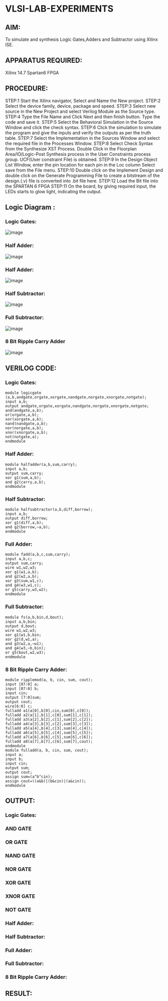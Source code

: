 # VLSI-LAB-EXPERIMENTS
## AIM:
To simulate and synthesis Logic Gates,Adders and Subtractor using Xilinx ISE.

## APPARATUS REQUIRED:
Xilinx 14.7 Spartan6 FPGA

## PROCEDURE:
STEP:1 Start the Xilinx navigator, Select and Name the New project. STEP:2 Select the device family, device, package and speed. STEP:3 Select new source in the New Project and select Verilog Module as the Source type. STEP:4 Type the File Name and Click Next and then finish button. Type the code and save it. STEP:5 Select the Behavioral Simulation in the Source Window and click the check syntax. STEP:6 Click the simulation to simulate the program and give the inputs and verify the outputs as per the truth table. STEP:7 Select the Implementation in the Sources Window and select the required file in the Processes Window. STEP:8 Select Check Syntax from the Synthesize XST Process. Double Click in the Floorplan Area/IO/Logic-Post Synthesis process in the User Constraints process group. UCF(User constraint File) is obtained. STEP:9 In the Design Object List Window, enter the pin location for each pin in the Loc column Select save from the File menu. STEP:10 Double click on the Implement Design and double click on the Generate Programming File to create a bitstream of the design.(.v) file is converted into .bit file here. STEP:12 Load the Bit file into the SPARTAN 6 FPGA STEP:11 On the board, by giving required input, the LEDs starts to glow light, indicating the output.

## Logic Diagram :

### Logic Gates:
![image](https://github.com/navaneethans/VLSI-LAB-EXPERIMENTS/assets/6987778/ee17970c-3ac9-4603-881b-88e2825f41a4)


### Half Adder:

![image](https://github.com/navaneethans/VLSI-LAB-EXPERIMENTS/assets/6987778/0e1ecb96-0c25-4556-832b-aeeedfdfe7b9)


### Half Adder:

![image](https://github.com/navaneethans/VLSI-LAB-EXPERIMENTS/assets/6987778/9bb3964c-438f-469d-a3de-c1cca6f323fb)


### Half Subtractor:

![image](https://github.com/navaneethans/VLSI-LAB-EXPERIMENTS/assets/6987778/731470b7-eb4e-49f8-8bb7-2994052a7184)



### Full Subtractor:

![image](https://github.com/navaneethans/VLSI-LAB-EXPERIMENTS/assets/6987778/d66f874b-c1f2-44b3-a035-7149b56430c1)



### 8 Bit Ripple Carry Adder

![image](https://github.com/navaneethans/VLSI-LAB-EXPERIMENTS/assets/6987778/7385a408-40a5-4203-8050-b72818622d79)



## VERILOG CODE:

### Logic Gates:
```
module logicgate (a,b,andgate,orgate,xorgate,nandgate,norgate,xnorgate,notgate);
input a,b;  
output andgate,orgate,xorgate,nandgate,norgate,xnorgate,notgate;
and(andgate,a,b);
or(orgate,a,b);
xor(xorgate,a,b);
nand(nandgate,a,b); 
nor(norgate,a,b);
xnor(xnorgate,a,b);
not(notgate,a);
endmodule
```
### Half Adder:
```
module halfadder(a,b,sum,carry);
input a,b;
output sum,carry;
xor g1(sum,a,b);
and g2(carry,a,b);
endmodule
```
### Half Subtractor:
```
module halfsubtractor(a,b,diff,borrow);
input a,b;
output diff,borrow;
xor g1(diff,a,b);
and g2(borrow,~a,b);
endmodule
```
### Full Adder:
```
module fadd(a,b,c,sum,carry);
input a,b,c;
output sum,carry;
wire w1,w2,w3;
xor g1(w1,a,b);
and g2(w2,a,b);
xor g3(sum,w1,c);
and g4(w3,w1,c);
or g5(carry,w3,w2);
endmodule
```
### Full Subtractor:
```
module fs(a,b,bin,d,bout);
input a,b,bin; 
output d,bout;
wire w1,w2,w3;
xor g1(w1,b,bin; 
xor g2(d,w1,a);
and g3(w2,a,~w1);
and g4(w3,~b,bin);
or g5(bout,w2,w3);
endmodule
```
### 8 Bit Ripple Carry Adder:
```
module ripplemod(a, b, cin, sum, cout);
input [07:0] a;
input [07:0] b;
input cin;
output [7:0]sum;
output cout;
wire[6:0] c;
fulladd a1(a[0],b[0],cin,sum[0],c[0]);
fulladd a2(a[1],b[1],c[0],sum[1],c[1]);
fulladd a3(a[2],b[2],c[1],sum[2],c[2]);
fulladd a4(a[3],b[3],c[2],sum[3],c[3]);
fulladd a5(a[4],b[4],c[3],sum[4],c[4]);
fulladd a6(a[5],b[5],c[4],sum[5],c[5]);
fulladd a7(a[6],b[6],c[5],sum[6],c[6]);
fulladd a8(a[7],b[7],c[6],sum[7],cout);
endmodule
module fulladd(a, b, cin, sum, cout);
input a;
input b;
input cin;
output sum;
output cout;
assign sum=(a^b^cin);
assign cout=((a&b)|(b&cin)|(a&cin));
endmodule
```
## OUTPUT:
### Logic Gates:
### AND GATE

### OR GATE

### NAND GATE

### NOR GATE

### XOR GATE

### XNOR GATE

### NOT GATE

### Half Adder:

### Half Subtractor:

### Full Adder:

### Full Subtractor:

### 8 Bit Ripple Carry Adder:

## RESULT:

